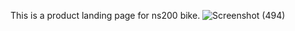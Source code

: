 This is a product landing page for ns200 bike.
![Screenshot (494)](https://github.com/rajsekhar093/Product_landing_page-NS200-/assets/103754629/140ac845-90b0-4e5a-9b7a-4e450c910541)
